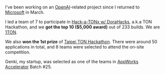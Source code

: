 I've been working on an [OpenAI](https://openai.com)-related project since I returned to [Microsoft](https://www.microsoft.com) in March.

I led a team of 7 to participate in [Hack-a-TONx w/ DoraHacks](https://dorahacks.io/hackathon/hack-a-tonx), a.k.a TON Hackathon, and we **got the top 10 ($5,000 award)** out of 233 builds. We are [1TON](https://dorahacks.io/buidl/4580).

We also **won the 1st prize** of [Taipei TON Hackathon](https://www.blocktempo.com/taipei-ton-hackathon-registration-is-now-open/). There were around 50 applications in total, and 8 teams were selected to attend the on-site competition.

Genki, my startup, was selected as one of the teams in [AppWorks Accelerator](https://appworks.tw/) Batch #25.
